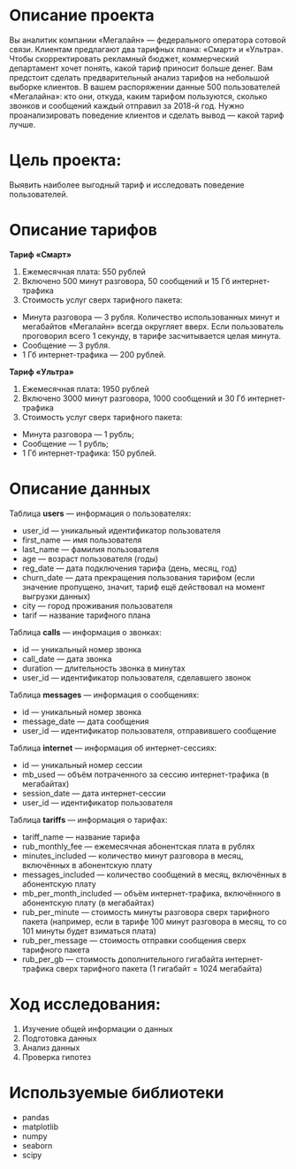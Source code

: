 
# Описание проекта 
Вы аналитик компании «Мегалайн» — федерального оператора сотовой связи. Клиентам предлагают два тарифных плана: «Смарт» и «Ультра». Чтобы скорректировать рекламный бюджет, коммерческий департамент хочет понять, какой тариф приносит больше денег. Вам предстоит сделать предварительный анализ тарифов на небольшой выборке клиентов. В вашем распоряжении данные 500 пользователей «Мегалайна»: кто они, откуда, каким тарифом пользуются, сколько звонков и сообщений каждый отправил за 2018-й год. Нужно проанализировать поведение клиентов и сделать вывод — какой тариф лучше.
# Цель проекта:
Выявить наиболее выгодный тариф и исследовать поведение пользователей.
# Описание тарифов
**Тариф «Смарт»**
1. Ежемесячная плата: 550 рублей
2. Включено 500 минут разговора, 50 сообщений и 15 Гб интернет-трафика
3. Стоимость услуг сверх тарифного пакета:
-  Минута разговора — 3 рубля. Количество использованных минут и мегабайтов «Мегалайн» всегда округляет вверх. Если пользователь проговорил всего 1 секунду, в тарифе засчитывается целая минута.
-  Сообщение — 3 рубля.
-  1 Гб интернет-трафика — 200 рублей.

**Тариф «Ультра»**
1. Ежемесячная плата: 1950 рублей
2. Включено 3000 минут разговора, 1000 сообщений и 30 Гб интернет-трафика
3. Стоимость услуг сверх тарифного пакета:
-  Минута разговора — 1 рубль;
-  Сообщение — 1 рубль;
-  1 Гб интернет-трафика: 150 рублей.
# Описание данных 
Таблица **users** — информация о пользователях:
-  user_id — уникальный идентификатор пользователя
-  first_name — имя пользователя
-  last_name — фамилия пользователя
-  age — возраст пользователя (годы)
-  reg_date — дата подключения тарифа (день, месяц, год)
-  churn_date — дата прекращения пользования тарифом (если значение пропущено, значит, тариф ещё действовал на момент выгрузки данных)
-  city — город проживания пользователя
-  tarif — название тарифного плана

Таблица **calls** — информация о звонках:
-  id — уникальный номер звонка
-  call_date — дата звонка
-  duration — длительность звонка в минутах
-  user_id — идентификатор пользователя, сделавшего звонок

Таблица **messages** — информация о сообщениях:
-  id — уникальный номер звонка
-  message_date — дата сообщения
-  user_id — идентификатор пользователя, отправившего сообщение

Таблица **internet** — информация об интернет-сессиях:
-  id — уникальный номер сессии
-  mb_used — объём потраченного за сессию интернет-трафика (в мегабайтах)
-  session_date — дата интернет-сессии
-  user_id — идентификатор пользователя

Таблица **tariffs** — информация о тарифах:
-  tariff_name — название тарифа
-  rub_monthly_fee — ежемесячная абонентская плата в рублях
-  minutes_included — количество минут разговора в месяц, включённых в абонентскую плату
-  messages_included — количество сообщений в месяц, включённых в абонентскую плату
-  mb_per_month_included — объём интернет-трафика, включённого в абонентскую плату (в мегабайтах)
-  rub_per_minute — стоимость минуты разговора сверх тарифного пакета (например, если в тарифе 100 минут разговора в месяц, то со 101 минуты будет взиматься плата)
-  rub_per_message — стоимость отправки сообщения сверх тарифного пакета
-  rub_per_gb — стоимость дополнительного гигабайта интернет-трафика сверх тарифного пакета (1 гигабайт = 1024 мегабайта)

# Ход исследования:
1. Изучение общей информации о данных
2. Подготовка данных
3. Анализ данных
4. Проверка гипотез 

# Используемые библиотеки
-  pandas 
-  matplotlib
-  numpy
-  seaborn 
-  scipy
